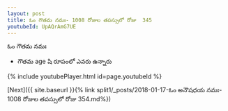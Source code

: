```yaml
---
layout: post
title: ఓం గౌతమ నమః- 1008 రోజుల తపస్సులో రోజు  345
youtubeId: UpAQrAmG7UE
---
```

 
 
 ఓం గౌతమ నమః  
 
 -  గౌతమ age షి రూపంలో ఎవరు ఉన్నారు 
 
  
 
  
 
 
 
 
 
 


{% include youtubePlayer.html id=page.youtubeId %}
 
[Next]({{ site.baseurl }}{% link  split1/_posts/2018-01-17-ఓం అనౌషధయ నమః- 1008 రోజుల తపస్సులో రోజు  354.md%})
 
